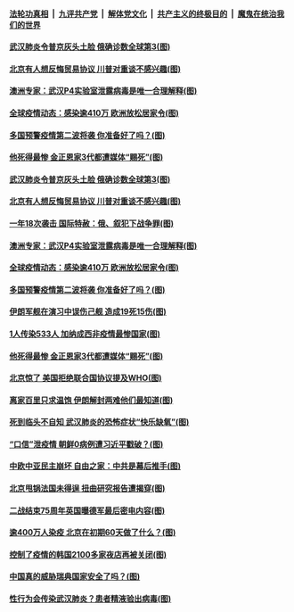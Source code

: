 ####  [法轮功真相](../../../../basic/blob/master/README.md?t=05120931) &nbsp;|&nbsp; [九评共产党](../../../../9ping.md/blob/master/README.md?t=05120931) &nbsp;|&nbsp; [解体党文化](../../../../jtdwh.md/blob/master/README.md?t=05120931)  &nbsp;|&nbsp; [共产主义的终极目的](../../../../gczydzjmd.md/blob/master/README.md?t=05120931) &nbsp;|&nbsp; [魔鬼在统治我们的世界](../../../../mgztzwmdsj.md/blob/master/README.md?t=05120931) 

#### [武汉肺炎令普京灰头土脸 俄确诊数全球第3(图)](../pages/p9/932910.md?t=05120931) 

#### [北京有人想反悔贸易协议 川普对重谈不感兴趣(图)](../pages/p9/932976.md?t=05120931) 

#### [澳洲专家：武汉P4实验室泄露病毒是唯一合理解释(图)](../pages/p9/932948.md?t=05120931) 

#### [全球疫情动态：感染逾410万 欧洲放松居家令(图)](../pages/p9/932942.md?t=05120931) 

#### [多国预警疫情第二波将袭 你准备好了吗？(图)](../pages/p9/932928.md?t=05120931) 

#### [他死得最惨 金正恩家3代都遭媒体“赐死”(图)](../pages/p9/932782.md?t=05120931) 

#### [武汉肺炎令普京灰头土脸 俄确诊数全球第3(图)](../pages/p9/932910.md?t=05120931) 

#### [北京有人想反悔贸易协议 川普对重谈不感兴趣(图)](../pages/p9/932976.md?t=05120931) 

#### [一年18次袭击 国际特赦：俄、叙犯下战争罪(图)](../pages/p9/932904.md?t=05120931) 

#### [澳洲专家：武汉P4实验室泄露病毒是唯一合理解释(图)](../pages/p9/932948.md?t=05120931) 

#### [全球疫情动态：感染逾410万 欧洲放松居家令(图)](../pages/p9/932942.md?t=05120931) 

#### [多国预警疫情第二波将袭 你准备好了吗？(图)](../pages/p9/932928.md?t=05120931) 

#### [伊朗军舰在演习中误伤己舰 造成19死15伤(图)](../pages/p9/932914.md?t=05120931) 

#### [1人传染533人 加纳成西非疫情最惨国家(图)](../pages/p9/932889.md?t=05120931) 

#### [他死得最惨 金正恩家3代都遭媒体“赐死”(图)](../pages/p9/932782.md?t=05120931) 

#### [北京惊了 美国拒绝联合国协议提及WHO(图)](../pages/p9/932856.md?t=05120931) 

#### [离家百里只求温饱 伊朗解封两难他们最知道(图)](../pages/p9/932850.md?t=05120931) 

#### [死到临头不自知 武汉肺炎的恐怖症状“快乐缺氧”(图)](../pages/p9/932787.md?t=05120931) 

#### [“口信”泄疫情 朝鲜0病例遭习近平戳破？(图)](../pages/p9/932748.md?t=05120931) 

#### [中欧中亚民主崩坏 自由之家：中共是幕后推手(图)](../pages/p9/932750.md?t=05120931) 

#### [北京甩锅法国未得逞 扭曲研究报告遭揭穿(图)](../pages/p9/932679.md?t=05120931) 

#### [二战结束75周年英国曝德军最后密电内容(图)](../pages/p9/932738.md?t=05120931) 

#### [逾400万人染疫 北京在初期60天做了什么？(图)](../pages/p9/932677.md?t=05120931) 

#### [控制了疫情的韩国2100多家夜店再被关闭(图)](../pages/p9/932720.md?t=05120931) 

#### [中国真的威胁瑞典国家安全了吗？(图)](../pages/p9/932719.md?t=05120931) 

#### [性行为会传染武汉肺炎？患者精液验出病毒(图)](../pages/p9/932666.md?t=05120931) 

